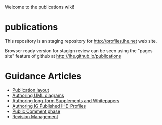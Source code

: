 Welcome to the publications wiki!

# publications
This repository is an staging repository for http://profiles.ihe.net web site. 

Browser ready version for stagign review can be seen using the "pages site" feature of github at http://ihe.github.io/publications

# Guidance Articles
* [Publication layout](https://github.com/IHE/publications/wiki/publication-layout)
* [Authoring UML diagrams](https://github.com/IHE/publications/wiki/UML-(webSequence---PlantUML))
* [Authoring long-form Supplements and Whitepapers](https://github.com/IHE/publications/wiki/Authoring-long-form-Supplements-and-Whitepapers)
* [Authoring IG Published IHE-Profiles](https://github.com/IHE/publications/wiki/Authoring-IG-Publisher-IHE-Profiles)
* [Public Comment phase](https://github.com/IHE/publications/wiki/Public-Comment-phase)
* [Revision Management](https://github.com/IHE/publications/wiki/Revision-Management)
